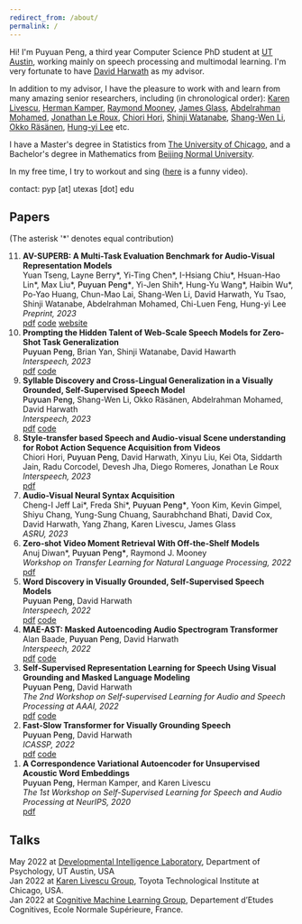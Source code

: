 ```yaml
---
redirect_from: /about/
permalink: /
---
```


Hi! I'm Puyuan Peng, a third year Computer Science PhD student at [UT Austin](https://www.utexas.edu/), working mainly on speech processing and multimodal learning. I'm very fortunate to have [David Harwath](https://www.cs.utexas.edu/~harwath/) as my advisor.

In addition to my advisor, I have the pleasure to work with and learn from many amazing senior researchers, including (in chronological order): [Karen Livescu](https://home.ttic.edu/~klivescu/), [Herman Kamper](https://www.kamperh.com/), [Raymond Mooney](https://www.cs.utexas.edu/~mooney/), [James Glass](https://people.csail.mit.edu/jrg/), [Abdelrahman Mohamed](https://scholar.google.com/citations?hl=en&user=tJ_PrzgAAAAJ), [Jonathan Le Roux](https://www.jonathanleroux.org/), [Chiori Hori](https://www.merl.com/people/chori), [Shinji Watanabe](https://sites.google.com/view/shinjiwatanabe), [Shang-Wen Li](https://swdanielli.github.io/), [Okko Räsänen](https://webpages.tuni.fi/specog/index.html), [Hung-yi Lee](https://speech.ee.ntu.edu.tw/~hylee/index.php) etc.

I have a Master's degree in Statistics from [The University of Chicago](https://stat.uchicago.edu/alumni/ms-alumni/), and a Bachelor's degree in Mathematics from [Beijing Normal University](https://english.bnu.edu.cn/). 

In my free time, I try to workout and sing ([here](https://youtu.be/h-7TFc5pBuk) is a funny video).  

contact: pyp [at] utexas [dot] edu  

## Papers 
(The asterisk '\*' denotes equal contribution)  

<ol reversed>
  <li>
    <strong>AV-SUPERB: A Multi-Task Evaluation Benchmark for Audio-Visual Representation Models</strong><br>
    Yuan Tseng, Layne Berry*, Yi-Ting Chen*, I-Hsiang Chiu*, Hsuan-Hao Lin*, Max Liu*, <span style="font-weight: 550;">Puyuan Peng*</span>, Yi-Jen Shih*, Hung-Yu Wang*, Haibin Wu*, Po-Yao Huang, Chun-Mao Lai, Shang-Wen Li, David Harwath, Yu Tsao, Shinji Watanabe, Abdelrahman Mohamed, Chi-Luen Feng, Hung-yi Lee<br>
    <em>Preprint, 2023</em><br>
    <a href="https://arxiv.org/pdf/2309.10787.pdf">pdf</a> <a href="https://github.com/roger-tseng/av-superb">code</a> <a href="https://av.superbbenchmark.org/">website</a>
  </li>
  
  <li>
    <strong>Prompting the Hidden Talent of Web-Scale Speech Models for Zero-Shot Task Generalization</strong><br>
    <span style="font-weight: 550;">Puyuan Peng</span>, Brian Yan, Shinji Watanabe, David Hawarth<br>
    <em>Interspeech, 2023</em><br>
    <a href="https://arxiv.org/abs/2305.11095">pdf</a> <a href="https://github.com/jasonppy/promptingwhisper">code</a>
  </li>

  <li>
    <strong>Syllable Discovery and Cross-Lingual Generalization in a Visually Grounded, Self-Supervised Speech Model</strong><br>
    <span style="font-weight: 550;">Puyuan Peng</span>, Shang-Wen Li, Okko Räsänen, Abdelrahman Mohamed, David Harwath<br>
    <em>Interspeech, 2023</em><br>
    <a href="https://arxiv.org/abs/2305.11435">pdf</a> <a href="https://github.com/jasonppy/syllable-discovery">code</a>
  </li>

  <li>
    <strong>Style-transfer based Speech and Audio-visual Scene understanding for Robot Action Sequence Acquisition from Videos</strong><br>
    Chiori Hori, <span style="font-weight: 550;">Puyuan Peng</span>, David Harwath, Xinyu Liu, Kei Ota, Siddarth Jain, Radu Corcodel, Devesh Jha, Diego Romeres, Jonathan Le Roux<br>
    <em>Interspeech, 2023</em><br>
    <a href="https://arxiv.org/abs/2306.15644">pdf</a>
  </li>

  <li>
    <strong>Audio-Visual Neural Syntax Acquisition</strong><br>
    Cheng-I Jeff Lai*, Freda Shi*, <span style="font-weight: 550;">Puyuan Peng*</span>, Yoon Kim, Kevin Gimpel, Shiyu Chang, Yung-Sung Chuang, Saurabhchand Bhati, David Cox, David Harwath, Yang Zhang, Karen Livescu, James Glass<br>
    <em>ASRU, 2023</em><br>
  </li>

  <li>
    <strong>Zero-shot Video Moment Retrieval With Off-the-Shelf Models</strong><br>
    Anuj Diwan*, <span style="font-weight: 550;">Puyuan Peng*</span>, Raymond J. Mooney<br>
    <em>Workshop on Transfer Learning for Natural Language Processing, 2022</em><br>
    <a href="https://arxiv.org/pdf/2211.02178.pdf">pdf</a>
  </li>

  <li>
    <strong>Word Discovery in Visually Grounded, Self-Supervised Speech Models</strong><br>
    <span style="font-weight: 550;">Puyuan Peng</span>, David Harwath<br>
    <em>Interspeech, 2022</em><br>
    <a href="https://arxiv.org/pdf/2203.15081.pdf">pdf</a> <a href="https://github.com/jasonppy/word-discovery">code</a>
  </li>

  <li>
    <strong>MAE-AST: Masked Autoencoding Audio Spectrogram Transformer</strong><br>
    Alan Baade, <span style="font-weight: 550;">Puyuan Peng</span>, David Harwath<br>
    <em>Interspeech, 2022</em><br>
    <a href="https://arxiv.org/pdf/2203.16691.pdf">pdf</a> <a href="https://github.com/AlanBaade/MAE-AST-Public">code</a>
  </li>

  <li>
    <strong>Self-Supervised Representation Learning for Speech Using Visual Grounding and Masked Language Modeling</strong><br>
    <span style="font-weight: 550;">Puyuan Peng</span>, David Harwath<br>
    <em>The 2nd Workshop on Self-supervised Learning for Audio and Speech Processing at AAAI, 2022</em><br>
    <a href="https://arxiv.org/pdf/2202.03543.pdf">pdf</a> <a href="https://github.com/jasonppy/FaST-VGS-Family">code</a>
  </li>

  <li>
    <strong>Fast-Slow Transformer for Visually Grounding Speech</strong><br>
    <span style="font-weight: 550;">Puyuan Peng</span>, David Harwath<br>
    <em>ICASSP, 2022</em><br>
    <a href="https://arxiv.org/pdf/2109.08186.pdf">pdf</a> <a href="https://github.com/jasonppy/FaST-VGS-Family">code</a>
  </li>

  <li>
    <strong>A Correspondence Variational Autoencoder for Unsupervised Acoustic Word Embeddings</strong><br>
    <span style="font-weight: 550;">Puyuan Peng</span>, Herman Kamper, and Karen Livescu<br>
    <em>The 1st Workshop on Self-Supervised Learning for Speech and Audio Processing at NeurIPS, 2020</em><br>
    <a href="https://arxiv.org/abs/2012.02221">pdf</a>
  </li>
</ol>

<!-- **AV-SUPERB: A Multi-Task Evaluation Benchmark for Audio-Visual Representation Models**  
Yuan Tseng, Layne Berry\*, Yi-Ting Chen\*, I-Hsiang Chiu\*, Hsuan-Hao Lin\*, Max Liu\*, <u>Puyuan Peng*</u>, Yi-Jen Shih\*, Hung-Yu Wang\*, Haibin Wu\*, Po-Yao Huang, Chun-Mao Lai, Shang-Wen Li, David Harwath, Yu Tsao, Shinji Watanabe, Abdelrahman Mohamed, Chi-Luen Feng, Hung-yi Lee  
*Preprint, 2023*  
[pdf](https://arxiv.org/pdf/2309.10787.pdf) [code](https://github.com/roger-tseng/av-superb) [website](https://av.superbbenchmark.org/)  


**Prompting the Hidden Talent of Web-Scale Speech Models for Zero-Shot Task Generalization**  
<u>Puyuan Peng</u>, Brian Yan, Shinji Watanabe, David Hawarth  
*Interspeech, 2023*  
[pdf](https://arxiv.org/abs/2305.11095) [code](https://github.com/jasonppy/promptingwhisper)

**Syllable Discovery and Cross-Lingual Generalization in a Visually Grounded, Self-Supervised Speech Model**  
<u>Puyuan Peng</u>, Shang-Wen Li, Okko Räsänen, Abdelrahman Mohamed, David Harwath  
*Interspeech, 2023*  
[pdf](https://arxiv.org/abs/2305.11435) [code](https://github.com/jasonppy/syllable-discovery)  

**Style-transfer based Speech and Audio-visual Scene understanding for Robot Action Sequence Acquisition from Videos**  
Chiori Hori, <u>Puyuan Peng</u>, David Harwath, Xinyu Liu, Kei Ota, Siddarth Jain, Radu Corcodel, Devesh Jha, Diego Romeres, Jonathan Le Roux  
*Interspeech, 2023*  
[pdf](https://arxiv.org/abs/2306.15644)  

**Audio-Visual Neural Syntax Acquisition**  
Cheng-I Jeff Lai\*, Freda Shi\*, <u>Puyuan Peng*</u>, Yoon Kim, Kevin Gimpel, Shiyu Chang, Yung-Sung Chuang, Saurabhchand Bhati, David Cox, David Harwath, Yang Zhang, Karen Livescu, James Glass  
*ASRU, 2023*  

**Zero-shot Video Moment Retrieval With Off-the-Shelf Models**  
Anuj Diwan\*, <u>Puyuan Peng*</u>, Raymond J. Mooney  
*Workshop on Transfer Learning for Natural Language Processing, 2022*   
[pdf](https://arxiv.org/pdf/2211.02178.pdf)

**Word Discovery in Visually Grounded, Self-Supervised Speech Models**  
<u>Puyuan Peng</u>, David Harwath  
*Interspeech, 2022*  
[pdf](https://arxiv.org/pdf/2203.15081.pdf) [code](https://github.com/jasonppy/word-discovery)  

**MAE-AST: Masked Autoencoding Audio Spectrogram Transformer**  
Alan Baade, <u>Puyuan Peng</u>, David Harwath  
*Interspeech, 2022*   
[pdf](https://arxiv.org/pdf/2203.16691.pdf) [code](https://github.com/AlanBaade/MAE-AST-Public)

**Self-Supervised Representation Learning for Speech Using Visual Grounding and Masked Language Modeling**  
<u>Puyuan Peng</u>, David Harwath  
*The 2nd Workshop on Self-supervised Learning for Audio and Speech Processing at AAAI, 2022*  
[pdf](https://arxiv.org/pdf/2202.03543.pdf) [code](https://github.com/jasonppy/FaST-VGS-Family)  

**Fast-Slow Transformer for Visually Grounding Speech**  
<u>Puyuan Peng</u>, David Harwath  
*ICASSP, 2022*  
[pdf](https://arxiv.org/pdf/2109.08186.pdf) [code](https://github.com/jasonppy/FaST-VGS-Family)

**A Correspondence Variational Autoencoder for Unsupervised Acoustic Word Embeddings**  
<u>Puyuan Peng</u>, Herman Kamper, and Karen Livescu  
*The 1st Workshop on Self-Supervised Learning for Speech and Audio Processing at NeurIPS, 2020*  
[pdf](https://arxiv.org/abs/2012.02221) -->

## Talks
May 2022 at [Developmental Intelligence Laboratory](https://www.la.utexas.edu/users/dil/), Department of Psychology, UT Austin, USA  
Jan 2022 at [Karen Livescu Group](https://home.ttic.edu/~klivescu/),  Toyota Technological Institute at Chicago, USA.  
Jan 2022 at [Cognitive Machine Learning Group](https://cognitive-ml.fr/), Departement d’Etudes Cognitives, Ecole Normale Supérieure, France.  